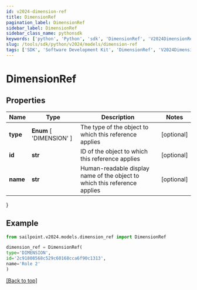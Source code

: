 ```yaml
---
id: v2024-dimension-ref
title: DimensionRef
pagination_label: DimensionRef
sidebar_label: DimensionRef
sidebar_class_name: pythonsdk
keywords: ['python', 'Python', 'sdk', 'DimensionRef', 'V2024DimensionRef'] 
slug: /tools/sdk/python/v2024/models/dimension-ref
tags: ['SDK', 'Software Development Kit', 'DimensionRef', 'V2024DimensionRef']
---
```


# DimensionRef


## Properties

Name | Type | Description | Notes
------------ | ------------- | ------------- | -------------
**type** |  **Enum** [  'DIMENSION' ] | The type of the object to which this reference applies | [optional] 
**id** | **str** | ID of the object to which this reference applies | [optional] 
**name** | **str** | Human-readable display name of the object to which this reference applies | [optional] 
}

## Example

```python
from sailpoint.v2024.models.dimension_ref import DimensionRef

dimension_ref = DimensionRef(
type='DIMENSION',
id='2c91808568c529c60168cca6f90c1313',
name='Role 2'
)

```
[[Back to top]](#) 

